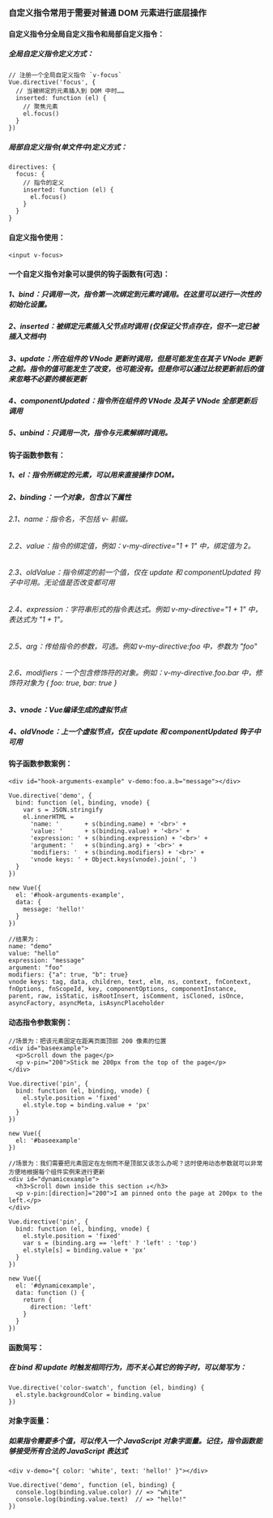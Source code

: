 ### 自定义指令常用于需要对普通 DOM 元素进行底层操作

#### 自定义指令分全局自定义指令和局部自定义指令：
##### 全局自定义指令定义方式：
``` 
// 注册一个全局自定义指令 `v-focus`
Vue.directive('focus', {
  // 当被绑定的元素插入到 DOM 中时……
  inserted: function (el) {
    // 聚焦元素
    el.focus()
  }
})
```

##### 局部自定义指令(单文件中)定义方式：
``` 
directives: {
  focus: {
    // 指令的定义
    inserted: function (el) {
      el.focus()
    }
  }
}
```

#### 自定义指令使用：
``` 
<input v-focus>
```


#### 一个自定义指令对象可以提供的钩子函数有(可选)：
##### 1、bind：只调用一次，指令第一次绑定到元素时调用。在这里可以进行一次性的初始化设置。
##### 2、inserted：被绑定元素插入父节点时调用 (仅保证父节点存在，但不一定已被插入文档中)
##### 3、update：所在组件的 VNode 更新时调用，但是可能发生在其子 VNode 更新之前。指令的值可能发生了改变，也可能没有。但是你可以通过比较更新前后的值来忽略不必要的模板更新
##### 4、componentUpdated：指令所在组件的 VNode 及其子 VNode 全部更新后调用
##### 5、unbind：只调用一次，指令与元素解绑时调用。

#### 钩子函数参数有：
##### 1、el：指令所绑定的元素，可以用来直接操作 DOM。
##### 2、binding：一个对象，包含以下属性
###### 2.1、name：指令名，不包括 v- 前缀。
###### 2.2、value：指令的绑定值，例如：v-my-directive="1 + 1" 中，绑定值为 2。
###### 2.3、oldValue：指令绑定的前一个值，仅在 update 和 componentUpdated 钩子中可用。无论值是否改变都可用
###### 2.4、expression：字符串形式的指令表达式。例如 v-my-directive="1 + 1" 中，表达式为 "1 + 1"。
###### 2.5、arg：传给指令的参数，可选。例如 v-my-directive:foo 中，参数为 "foo"
###### 2.6、modifiers：一个包含修饰符的对象。例如：v-my-directive.foo.bar 中，修饰符对象为 { foo: true, bar: true }
##### 3、vnode：Vue编译生成的虚拟节点
##### 4、oldVnode：上一个虚拟节点，仅在 update 和 componentUpdated 钩子中可用

#### 钩子函数参数案例：
``` 
<div id="hook-arguments-example" v-demo:foo.a.b="message"></div>

Vue.directive('demo', {
  bind: function (el, binding, vnode) {
    var s = JSON.stringify
    el.innerHTML =
      'name: '       + s(binding.name) + '<br>' +
      'value: '      + s(binding.value) + '<br>' +
      'expression: ' + s(binding.expression) + '<br>' +
      'argument: '   + s(binding.arg) + '<br>' +
      'modifiers: '  + s(binding.modifiers) + '<br>' +
      'vnode keys: ' + Object.keys(vnode).join(', ')
  }
})

new Vue({
  el: '#hook-arguments-example',
  data: {
    message: 'hello!'
  }
})

//结果为：
name: "demo"
value: "hello"
expression: "message"
argument: "foo"
modifiers: {"a": true, "b": true}
vnode keys: tag, data, children, text, elm, ns, context, fnContext, fnOptions, fnScopeId, key, componentOptions, componentInstance, parent, raw, isStatic, isRootInsert, isComment, isCloned, isOnce, asyncFactory, asyncMeta, isAsyncPlaceholder
```

#### 动态指令参数案例：
```
//场景为：把该元素固定在距离页面顶部 200 像素的位置
<div id="baseexample">
  <p>Scroll down the page</p>
  <p v-pin="200">Stick me 200px from the top of the page</p>
</div>

Vue.directive('pin', {
  bind: function (el, binding, vnode) {
    el.style.position = 'fixed'
    el.style.top = binding.value + 'px'
  }
})

new Vue({
  el: '#baseexample'
})
```

```
//场景为：我们需要把元素固定在左侧而不是顶部又该怎么办呢？这时使用动态参数就可以非常方便地根据每个组件实例来进行更新
<div id="dynamicexample">
  <h3>Scroll down inside this section ↓</h3>
  <p v-pin:[direction]="200">I am pinned onto the page at 200px to the left.</p>
</div>

Vue.directive('pin', {
  bind: function (el, binding, vnode) {
    el.style.position = 'fixed'
    var s = (binding.arg == 'left' ? 'left' : 'top')
    el.style[s] = binding.value + 'px'
  }
})

new Vue({
  el: '#dynamicexample',
  data: function () {
    return {
      direction: 'left'
    }
  }
})
```

#### 函数简写：
##### 在 bind 和 update 时触发相同行为，而不关心其它的钩子时，可以简写为：
```
Vue.directive('color-swatch', function (el, binding) {
  el.style.backgroundColor = binding.value
})
```


#### 对象字面量：
##### 如果指令需要多个值，可以传入一个 JavaScript 对象字面量。记住，指令函数能够接受所有合法的 JavaScript 表达式
```
<div v-demo="{ color: 'white', text: 'hello!' }"></div>

Vue.directive('demo', function (el, binding) {
  console.log(binding.value.color) // => "white"
  console.log(binding.value.text)  // => "hello!"
})
```





